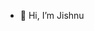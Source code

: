 - 👋 Hi, I’m Jishnu

<!---
jishnu-t-99/jishnu-t-99 is a ✨ special ✨ repository because its `README.md` (this file) appears on your GitHub profile.
You can click the Preview link to take a look at your changes.
--->
